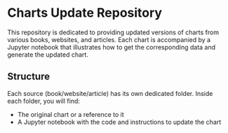 # Charts Update Repository

This repository is dedicated to providing updated versions of charts from various books, websites, and articles. Each chart is accompanied by a Jupyter notebook that illustrates how to get the corresponding data and generate the updated chart.

## Structure

Each source (book/website/article) has its own dedicated folder. Inside each folder, you will find:

- The original chart or a reference to it
- A Jupyter notebook with the code and instructions to update the chart
